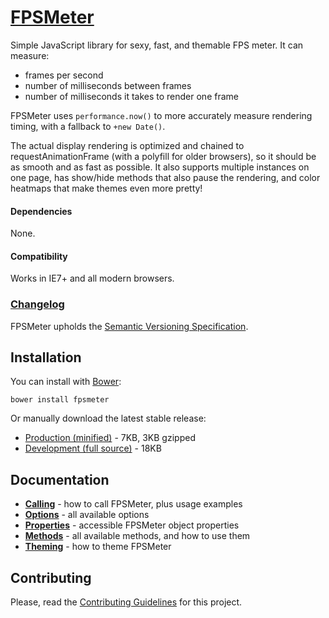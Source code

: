 # [FPSMeter](http://darsa.in/fpsmeter)

Simple JavaScript library for sexy, fast, and themable FPS meter. It can measure:

- frames per second
- number of milliseconds between frames
- number of milliseconds it takes to render one frame

FPSMeter uses `performance.now()` to more accurately measure rendering timing, with a fallback to `+new Date()`.

The actual display rendering is optimized and chained to requestAnimationFrame (with a polyfill for older browsers), so
it should be as smooth and as fast as possible. It also supports multiple instances on one page, has show/hide methods
that also pause the rendering, and color heatmaps that make themes even more pretty!

#### Dependencies

None.

#### Compatibility

Works in IE7+ and all modern browsers.

### [Changelog](https://github.com/darsain/fpsmeter/wiki/Changelog)

FPSMeter upholds the [Semantic Versioning Specification](http://semver.org/).

## Installation

You can install with [Bower](http://twitter.github.io/bower):

```shell
bower install fpsmeter
```

Or manually download the latest stable release:

- [Production (minified)](https://raw.github.com/darsain/fpsmeter/master/dist/fpsmeter.min.js) - 7KB, 3KB gzipped
- [Development (full source)](https://raw.github.com/darsain/fpsmeter/master/dist/fpsmeter.js) - 18KB

## Documentation

- **[Calling](https://github.com/darsain/fpsmeter/wiki/Calling)** - how to call FPSMeter, plus usage examples
- **[Options](https://github.com/darsain/fpsmeter/wiki/Options)** - all available options
- **[Properties](https://github.com/darsain/fpsmeter/wiki/Properties)** - accessible FPSMeter object properties
- **[Methods](https://github.com/darsain/fpsmeter/wiki/Methods)** - all available methods, and how to use them
- **[Theming](https://github.com/darsain/fpsmeter/wiki/Theming)** - how to theme FPSMeter

## Contributing

Please, read the [Contributing Guidelines](CONTRIBUTING.md) for this project.
